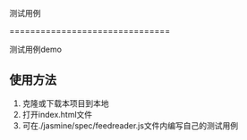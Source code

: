 测试用例

===============================

测试用例demo

## 使用方法

1. 克隆或下载本项目到本地
2. 打开index.html文件
3. 可在./jasmine/spec/feedreader.js文件内编写自己的测试用例